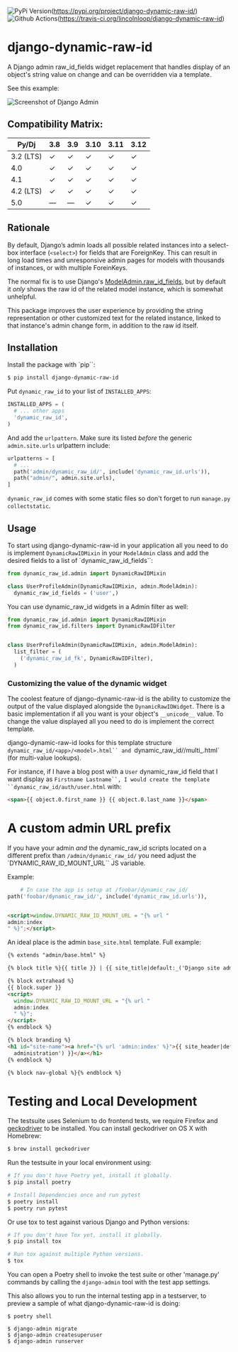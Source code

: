 ![PyPi Version](https://img.shields.io/pypi/v/django-dynamic-raw-id.svg)(https://pypi.org/project/django-dynamic-raw-id/)
![Github Actions](https://github.com/lincolnloop/django-dynamic-raw-id/actions/workflows/test.yml/badge.svg)(https://travis-ci.org/lincolnloop/django-dynamic-raw-id)

# django-dynamic-raw-id

A Django admin raw_id_fields widget replacement that handles display of an object's
string value on change and can be overridden via a template.

See this example:

<img src="https://d.pr/i/1kv7d.png" style="max-height: 500px;" alt="Screenshot of Django Admin"/>

## Compatibility Matrix:

| Py/Dj     | 3.8 | 3.9 | 3.10 | 3.11 | 3.12 |
|-----------|-----|-----|------|------|------|
| 3.2 (LTS) | ✓   | ✓   | ✓    | ✓    | ✓    |
| 4.0       | ✓   | ✓   | ✓    | ✓    | ✓    |
| 4.1       | ✓   | ✓   | ✓    | ✓    | ✓    |
| 4.2 (LTS) | ✓   | ✓   | ✓    | ✓    | ✓    |
| 5.0       | —   | —   | ✓    | ✓    | ✓    |

## Rationale

By default, Django’s admin loads all possible related instances into a select-box
interface (`<select>`) for fields that are ForeignKey. This can result in long load
times and unresponsive admin pages for models with thousands of instances, or with
multiple ForeinKeys.

The normal fix is to use Django's [ModelAdmin.raw_id_fields](https://docs.djangoproject.com/en/4.0/ref/contrib/admin/#django.contrib.admin.ModelAdmin.raw_id_fields),
but by default it *only* shows the raw id of the related model instance, which is
somewhat unhelpful.

This package improves the user experience by providing the string representation or
other customized text for the related instance, linked to that instance's admin
change form, in addition to the raw id itself.

## Installation

Install the package with `pip``:

```bash
$ pip install django-dynamic-raw-id
```

Put `dynamic_raw_id` to your list of `INSTALLED_APPS`:

```python
INSTALLED_APPS = (
  # ... other apps
  'dynamic_raw_id',
)
```

And add the `urlpattern`. Make sure its listed *before* the generic `admin.site.urls`
urlpattern include:

```python
urlpatterns = [
  # ...
  path('admin/dynamic_raw_id/', include('dynamic_raw_id.urls')),
  path("admin/", admin.site.urls),
]
```

`dynamic_raw_id` comes with some static files so don't forget to run
`manage.py collectstatic`.

## Usage

To start using django-dynamic-raw-id in your application all you need to do is
implement `DynamicRawIDMixin` in your  `ModelAdmin` class and add the desired
fields to a list of `dynamic_raw_id_fields``:

```python
from dynamic_raw_id.admin import DynamicRawIDMixin

class UserProfileAdmin(DynamicRawIDMixin, admin.ModelAdmin):
  dynamic_raw_id_fields = ('user',)
```

You can use dynamic_raw_id widgets in a Admin filter as well:

```python
from dynamic_raw_id.admin import DynamicRawIDMixin
from dynamic_raw_id.filters import DynamicRawIDFilter


class UserProfileAdmin(DynamicRawIDMixin, admin.ModelAdmin):
  list_filter = (
    ('dynamic_raw_id_fk', DynamicRawIDFilter),
  )
```

### Customizing the value of the dynamic widget

The coolest feature of django-dynamic-raw-id is the ability to customize the output
of the value displayed alongside the `DynamicRawIDWidget`. There is a basic
implementation if all you want is your object's `__unicode__` value. To change
the value displayed all you need to do is implement the correct template.

django-dynamic-raw-id looks for this template
structure `dynamic_raw_id/<app>/<model>.html``
and `dynamic_raw_id/<app>/multi_<model>.html` (for multi-value lookups).

For instance, if I have a blog post with a `User` dynamic_raw_id field that I want
display as `Firstname Lastname``, I would create the template
``dynamic_raw_id/auth/user.html` with:

```html
<span>{{ object.0.first_name }} {{ object.0.last_name }}</span>
```

A custom admin URL prefix
=========================

If you have your admin *and* the dynamic_raw_id scripts located on a different
prefix than `/admin/dynamic_raw_id/` you need adjust the `DYNAMIC_RAW_ID_MOUNT_URL``
JS variable.

Example:

```python
    # In case the app is setup at /foobar/dynamic_raw_id/
path('foobar/dynamic_raw_id/', include('dynamic_raw_id.urls')),
```

```html

<script>window.DYNAMIC_RAW_ID_MOUNT_URL = "{% url "
admin:index
" %}";</script>
```

An ideal place is the admin `base_site.html` template. Full example:

```html
{% extends "admin/base.html" %}

{% block title %}{{ title }} | {{ site_title|default:_('Django site admin') }}{% endblock %}

{% block extrahead %}
{{ block.super }}
<script>
  window.DYNAMIC_RAW_ID_MOUNT_URL = "{% url "
  admin:index
  " %}";
</script>
{% endblock %}

{% block branding %}
<h1 id="site-name"><a href="{% url 'admin:index' %}">{{ site_header|default:_('Django
  administration') }}</a></h1>
{% endblock %}

{% block nav-global %}{% endblock %}
```

Testing and Local Development
=============================

The testsuite uses Selenium to do frontend tests, we require Firefox and
[geckodriver](https://github.com/mozilla/geckodriver) to be installed. You can
install geckodriver on OS X with Homebrew:

```bash
$ brew install geckodriver
```

Run the testsuite in your local environment using:

```bash
# If you don't have Poetry yet, install it globally.
$ pip install poetry

# Install Dependencies once and run pytest
$ poetry install
$ poetry run pytest
```

Or use tox to test against various Django and Python versions:

```bash
# If you don't have Tox yet, install it globally.
$ pip install tox

# Run tox against multiple Python versions.
$ tox
```

You can open a Poetry shell to invoke the test suite or other 'manage.py' commands
by calling the `django-admin` tool with the test app settings.

This also allows you to run the internal testing app in a testserver, to preview a
sample of what django-dynamic-raw-id is doing:

```shell
$ poetry shell

$ django-admin migrate
$ django-admin createsuperuser
$ django-admin runserver
```
